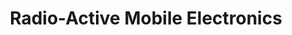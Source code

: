 ---
title: "Radio-Active Mobile Electronics"
url: /buffalo/radio-active-mobile-electronics/
shop: Autoteile
---